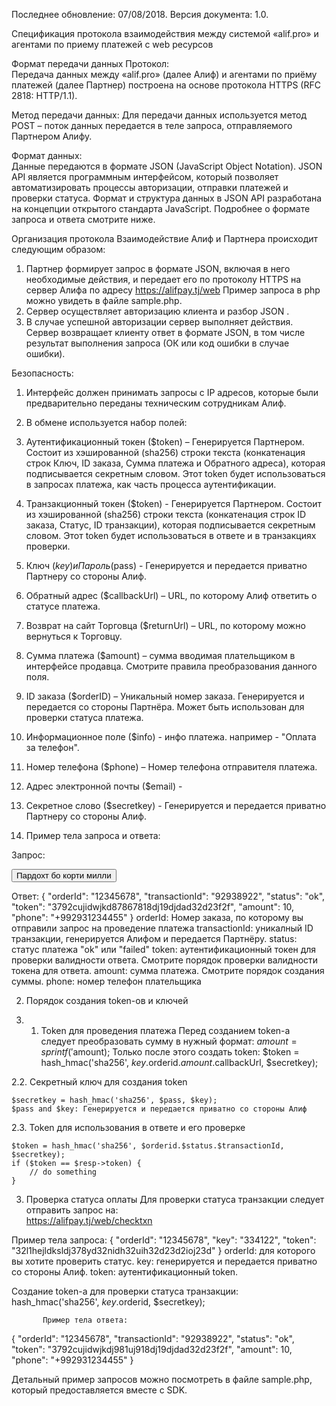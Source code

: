 Последнее обновление: 07/08/2018.  Версия документа: 1.0.

Спецификация протокола взаимодействия между системой 
«alif.pro» и агентами по приему платежей с web ресурсов


Формат передачи данных
Протокол:  
Передача данных между «alif.pro» (далее Алиф) и агентами по приёму платежей (далее Партнер) построена на основе протокола HTTPS (RFC 2818: HTTP/1.1). 

Метод передачи данных:
Для передачи данных используется метод POST – поток данных передается в теле запроса, отправляемого Партнером Алифу.

Формат данных:  
Данные передаются в формате JSON  (JavaScript Object Notation). JSON API является программным интерфейсом, который позволяет автоматизировать процессы авторизации, отправки платежей и проверки статуса. Формат и структура данных в JSON API разработана на концепции  открытого стандарта JavaScript.
Подробнее о формате запроса и ответа смотрите ниже.

Организация протокола
Взаимодействие Алиф и Партнера происходит следующим образом:
1.  Партнер формирует запрос в формате JSON, включая в него необходимые действия, и передает его по протоколу HTTPS на сервер Алифа по адресу https://alifpay.tj/web Пример запроса в php можно увидеть в файле sample.php.
2.  Сервер осуществляет авторизацию клиента и разбор JSON .
3.  В случае успешной авторизации сервер выполняет действия. Сервер возвращает клиенту ответ в формате JSON, в том числе результат выполнения запроса (ОК или код ошибки в случае ошибки).

Безопасность:
1. Интерфейс должен принимать запросы с IP адресов, которые были предварительно переданы техническим сотрудникам Алиф.

2. В обмене используется набор полей:
1. Аутентификационный токен ($token) – Генерируется Партнером. Состоит из хэшированной (sha256) строки текста (конкатенация строк Ключ, ID заказа, Сумма платежа и Обратного адреса), которая подписывается секретным словом. Этот token будет использоваться в запросах платежа, как часть процесса аутентификации.
2. Транзакционный токен ($token) - Генерируется Партнером. Состоит из хэшированной (sha256) строки текста (конкатенация строк ID заказа, Статус, ID транзакции), которая подписывается секретным словом. Этот token будет использоваться в ответе и в транзакциях проверки.
3. Ключ ($key) и Пароль ($pass) - Генерируется и передается приватно Партнеру со стороны Алиф.
4. Обратный адрес ($сallbackUrl) – URL, по которому Алиф ответить о статусе платежа.
5. Возврат на сайт Торговца ($returnUrl) – URL, по которому можно вернуться к Торговцу.
6. Сумма платежа ($amount) – сумма вводимая плательщиком в интерфейсе продавца. Смотрите правила преобразования данного поля.
7. ID заказа ($orderID) – Уникальный номер заказа. Генерируется и передается со стороны Партнёра. Может быть использован для проверки статуса платежа.
8. Информационное поле ($info) - инфо платежа. например - "Оплата за телефон".
9. Номер телефона ($phone) – Номер телефона отправителя платежа.
10. Адрес электронной почты ($email) - 
11. Секретное слово ($secretkey) - Генерируется и передается приватно Партнеру со стороны Алиф.

1. Пример тела запроса и ответа:

Запрос:
<form name="AlifPayForm" action="https://alifpay.tj/web/" method="POST" id="alifPayForm">
    <input type="hidden" name="token" id="token" value="<?php echo  $token;?>">
    <input type="hidden" name="key" id="key" value="<?php echo  $a->key;?>">
    <input type="hidden" name="callbackUrl" id="callbackUrl" value="<?php echo $a->callbackUrl;?>">
    <input type="hidden" name="returnUrl" id="returnUrl" value="<?php echo $a->returnUrl;?>">
    <input type="hidden" name="amount" id="amount" value="<?php echo $a->amount;?>">
    <input type="hidden" name="orderId" id="orderId" value="<?php echo $a->orderid;?>">
    <input type="hidden" name="info" id="info" value="<?php echo $a->info;?>">
    <input type="hidden" name="email" id="email" value="<?php echo $a->email;?>">
    <input type="hidden" name="phone" id="phone" value="<?php echo $a->phone;?>">
    <input type="submit" value="Пардохт бо корти милли">
</form>

Ответ:
{
    "orderId": "12345678",
    "transactionId": "92938922",
    "status": "ok",
    "token": "3792cujidwjkd87867818dj19djdad32d23f2f",
    "amount": 10,
    "phone": "+992931234455"
}
orderId: Номер заказа, по которому вы отправили запрос на проведение платежа
transactionId: уникалный ID транзакции, генерируется Алифом и передается Партнёру. 
status: статус платежа "ok" или "failed"
token: аутентификационный токен для проверки валидности ответа. Смотрите порядок проверки валидности токена для ответа. 
amount: сумма платежа. Смотрите порядок создания суммы.
phone: номер телефон плательщика

2. Порядок создания token-ов и ключей

2. 1. Token для проведения платежа
       Перед созданием token-а следует преобразовать сумму в нужный формат:
    $amount = sprintf('%.2f',$amount);
Только после этого создать token:
    $token = hash_hmac('sha256', $key.$orderid.$amount.$callbackUrl, $secretkey); 

2.2.   Секретный ключ для создания token

    $secretkey = hash_hmac('sha256', $pass, $key);
    $pass and $key: Генерируется и передается приватно со стороны Алиф

2.3.  Token для использования в ответе и его проверке 

    $token = hash_hmac('sha256', $orderid.$status.$transactionId, $secretkey);
    if ($token == $resp->token) {
        // do something
    }

3. Проверка статуса оплаты
Для проверки статуса транзакции следует отправить запрос на:                
https://alifpay.tj/web/checktxn 

Пример тела запроса:
{
    "orderId": "12345678",
    "key": "334122",
    "token": "32l1hejldksldj378yd32nidh32uih32d23d2ioj23d"
}
orderId: для которого вы хотите проверить статус.
key: генерируется и передается приватно со стороны Алиф.
token: аутентификационный token. 

Создание token-а  для проверки статуса транзакции:
hash_hmac('sha256', $key.$orderid, $secretkey);

           Пример тела ответа:

{
    "orderId": "12345678",
    "transactionId": "92938922",
    "status": "ok",
    "token": "3792cujidwjkdj981uj918dj19djdad32d23f2f",
    "amount": 10,
    "phone": "+992931234455"
}

Детальный пример запросов можно посмотреть в файле sample.php, который предоставляется вместе с SDK.
